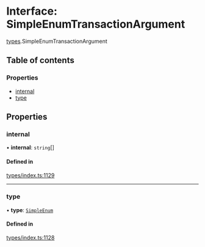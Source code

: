 # Interface: SimpleEnumTransactionArgument

[types](../wiki/types).SimpleEnumTransactionArgument

## Table of contents

### Properties

- [internal](../wiki/types.SimpleEnumTransactionArgument#internal)
- [type](../wiki/types.SimpleEnumTransactionArgument#type)

## Properties

### internal

• **internal**: `string`[]

#### Defined in

[types/index.ts:1129](https://github.com/PolymathNetwork/polymesh-sdk/blob/299ce247/src/types/index.ts#L1129)

___

### type

• **type**: [`SimpleEnum`](../wiki/types.TransactionArgumentType#simpleenum)

#### Defined in

[types/index.ts:1128](https://github.com/PolymathNetwork/polymesh-sdk/blob/299ce247/src/types/index.ts#L1128)
